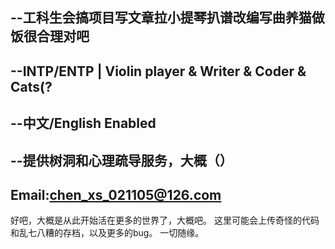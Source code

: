 --工科生会搞项目写文章拉小提琴扒谱改编写曲养猫做饭很合理对吧
-
--INTP/ENTP | Violin player & Writer & Coder & Cats(?
-
--中文/English Enabled
-
--提供树洞和心理疏导服务，大概（）
-

Email:chen_xs_021105@126.com
-


好吧，大概是从此开始活在更多的世界了，大概吧。
这里可能会上传奇怪的代码和乱七八糟的存档，以及更多的bug。
一切随缘。

